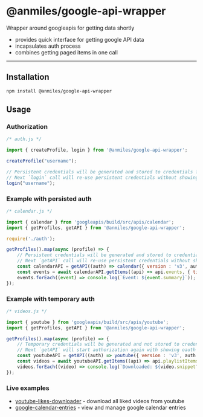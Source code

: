 # @anmiles/google-api-wrapper

Wrapper around googleapis for getting data shortly
- provides quick interface for getting google API data
- incapsulates auth process
- combines getting paged items in one call
----

## Installation

`npm install @anmiles/google-api-wrapper`

## Usage

### Authorization
``` js
/* auth.js */

import { createProfile, login } from '@anmiles/google-api-wrapper';

createProfile("username");

// Persistent credentials will be generated and stored to credentials file.
// Next `login` call will re-use persistent credentials without showing oauth window
login("username");

```

### Example with persisted auth
``` js
/* calendar.js */

import { calendar } from 'googleapis/build/src/apis/calendar';
import { getProfiles, getAPI } from '@anmiles/google-api-wrapper';

require('./auth');

getProfiles().map(async (profile) => {
	// Persistent credentials will be generated and stored to credentials file.
	// Next `getAPI` call will re-use persistent credentials without showing oauth window
	const calendarAPI = getAPI((auth) => calendar({ version : 'v3', auth }), profile);
	const events = await calendarAPI.getItems((api) => api.events, { timeMax: new Date().toISOString() });
	events.forEach((event) => console.log(`Event: ${event.summary}`));
});

```

### Example with temporary auth
``` js
/* videos.js */

import { youtube } from 'googleapis/build/src/apis/youtube';
import { getProfiles, getAPI } from '@anmiles/google-api-wrapper';

getProfiles().map(async (profile) => {
	// Temporary credentials will be generated and not stored to credentials file
	// Next `getAPI` will start authorization again with showing oauth window
	const youtubeAPI = getAPI((auth) => youtube({ version : 'v3', auth }), profile, { temporary: true });
	const videos = await youtubeAPI.getItems((api) => api.playlistItems, { playlistId : 'LL', part : [ 'snippet' ], maxResults : 50 });
	videos.forEach((video) => console.log(`Downloaded: ${video.snippet?.title}`));
});

```

### Live examples
- [youtube-likes-downloader](https://www.npmjs.com/package/youtube-likes-downloader) - download all liked videos from youtube
- [google-calendar-entries](https://www.npmjs.com/package/google-calendar-entries) - view and manage google calendar entries
